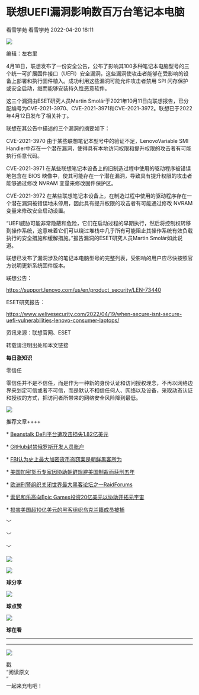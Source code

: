 #  联想UEFI漏洞影响数百万台笔记本电脑   
看雪学苑  看雪学苑   2022-04-20 18:11  
  
![](https://mmbiz.qpic.cn/sz_mmbiz_jpg/1UG7KPNHN8FU1VewsrAqFyYf4ibXXx7nK6M3Hib1PKuHHLib8EjmvibaPCyriaa4s7CdLBQC1cClGEmEAbPI97IXz7g/640?wx_fmt=jpeg "")  
  
编辑：左右里  
  
  
4月18日，联想发布了一份安全公告，公布了影响其100多种笔记本电脑型号的三个统一可扩展固件接口（UEFI）安全漏洞，这些漏洞使攻击者能够在受影响的设备上部署和执行固件植入。成功利用这些漏洞可能允许攻击者禁用 SPI 闪存保护或安全启动，继而能够安装持久性恶意软件。  
  
  
这三个漏洞由ESET研究人员Martin Smolár于2021年10月11日向联想报告，已分配编号为CVE-2021-3970、CVE-2021-3971和CVE-2021-3972。联想已于2022年4月12日发布了相关补丁。  
  
  
联想在其公告中描述的三个漏洞的摘要如下：  
  
CVE-2021-3970 由于某些联想笔记本型号中的验证不足，LenovoVariable SMI Handler中存在一个潜在漏洞，使得具有本地访问权限和提升权限的攻击者有可能执行任意代码。  
  
CVE-2021-3971 在某些联想笔记本设备上的旧制造过程中使用的驱动程序被错误地包含在 BIOS 映像中，使其可能存在一个潜在漏洞，导致具有提升权限的攻击者能够通过修改 NVRAM 变量来修改固件保护区。  
  
CVE-2021-3972 在某些联想笔记本设备上，在制造过程中使用的驱动程序存在一个潜在漏洞被错误地未停用，因此具有提升权限的攻击者有可能通过修改 NVRAM 变量来修改安全启动设置。  
  
  
“UEFI威胁可能非常隐蔽和危险，它们在启动过程的早期执行，然后将控制权转移到操作系统，这意味着它们可以绕过堆栈中几乎所有可能阻止其操作系统有效负载执行的安全措施和缓解措施。”报告漏洞的ESET研究人员Martin Smolár如此说道。  
  
  
联想已发布了漏洞涉及的笔记本电脑型号的完整列表，受影响的用户应尽快按照官方说明更新系统固件版本。  
  
  
联想公告：  
  
  
https://support.lenovo.com/us/en/product_security/LEN-73440  
  
ESET研究报告：  
  
https://www.welivesecurity.com/2022/04/19/when-secure-isnt-secure-uefi-vulnerabilities-lenovo-consumer-laptops/  
  
  
  
资讯来源：联想官网、ESET  
  
转载请注明出处和本文链接  
  
  
  
**每日涨知识**  
  
零信任  
  
零信任并不是不信任，而是作为一种新的身份认证和访问授权理念，不再以网络边界来划定可信或者不可信，而是默认不相信任何人、网络以及设备，采取动态认证和授权的方式，把访问者所带来的网络安全风险降到最低。  
  
![](https://mmbiz.qpic.cn/mmbiz_gif/b96CibCt70iaaJcib7FH02wTKvoHALAMw4fricE7hlQia8Mv9LbS3iceibFUeClFzhZpVU0A1sP0hd8HJPpNdnFv2Ok3w/640?wx_fmt=gif "")  
  
  
推荐文章++++  
  
* [Beanstalk DeFi平台遭攻击损失1.82亿美元](http://mp.weixin.qq.com/s?__biz=MjM5NTc2MDYxMw==&mid=2458438388&idx=3&sn=cf12f71f39cb6c809a3d93a6c0a8661d&chksm=b18ffa7e86f87368810388bd99a1fb2bf3dbbe366d8f007551e0a87f1289bac3e834dd17389c&scene=21#wechat_redirect)  
  
  
* [GitHub封禁俄罗斯开发人员账户](http://mp.weixin.qq.com/s?__biz=MjM5NTc2MDYxMw==&mid=2458438261&idx=2&sn=0c4ae140957a9ea126ce8516fb36c1cf&chksm=b18ffaff86f873e952f9e966e9e53529540728396c3c4f5decb3416ea81b3c68ecab013acef6&scene=21#wechat_redirect)  
  
  
* [FBI认为史上最大加密货币盗窃案是朝鲜黑客所为](http://mp.weixin.qq.com/s?__biz=MjM5NTc2MDYxMw==&mid=2458437941&idx=3&sn=5dba7075033d75dc5ac8d6efefe45212&chksm=b18ff9bf86f870a93dfd16fa360aec8be4c6f7fbac8b69b1022f8c4655b003e98e5f1a825e59&scene=21#wechat_redirect)  
  
  
* [美国加密货币专家因协助朝鲜规避美国制裁而获刑五年](http://mp.weixin.qq.com/s?__biz=MjM5NTc2MDYxMw==&mid=2458437828&idx=2&sn=2d2ee4a8b3923519bce7486eea71ae99&chksm=b18ff84e86f871589025709b53ca98dec1735a8f22dd9a52e31c87982c2ff336302f34057ddf&scene=21#wechat_redirect)  
  
  
* [欧洲刑警组织关闭世界最大黑客论坛之一RaidForums](http://mp.weixin.qq.com/s?__biz=MjM5NTc2MDYxMw==&mid=2458437802&idx=3&sn=799bb21f41b0823cfe4b13003bad3c1d&chksm=b18ff82086f871362acc72fc90c09f2622309629ebfc26921913f49834f1652caabe7ece49b2&scene=21#wechat_redirect)  
  
  
* [索尼和乐高向Epic Games投资20亿美元以协助开拓元宇宙](http://mp.weixin.qq.com/s?__biz=MjM5NTc2MDYxMw==&mid=2458437627&idx=2&sn=d9f326d4eeafa0ba4d7770bf5f8a6ec4&chksm=b18ff77186f87e672d0b1c2e1f2e0cb0e9ad298beed03df98c547eee1d6a655601d94941cb79&scene=21#wechat_redirect)  
  
  
* [损害美国超10亿美元的黑客组织乌克兰籍成员被捕](http://mp.weixin.qq.com/s?__biz=MjM5NTc2MDYxMw==&mid=2458437469&idx=2&sn=5b072342e53fc9607a53ba0c3d5bc0c7&chksm=b18ff7d786f87ec13b80f8dca8cf1571d7849343299c9514e6fa5b966799454208f6840b5ab2&scene=21#wechat_redirect)  
  
  
  
  
﹀  
  
﹀  
  
﹀  
  
  
  
![](https://mmbiz.qpic.cn/mmbiz_jpg/Uia4617poZXP96fGaMPXib13V1bJ52yHq9ycD9Zv3WhiaRb2rKV6wghrNa4VyFR2wibBVNfZt3M5IuUiauQGHvxhQrA/640?wx_fmt=jpeg "")  
  
  
  
![](https://mmbiz.qpic.cn/sz_mmbiz_gif/1UG7KPNHN8E9S6vNnUMRCOictT4PicNGMgHmsIkOvEno4oPVWrhwQCWNRTquZGs2ZLYic8IJTJBjxhWVoCa47V9Rw/640?wx_fmt=gif "")  
  
**球分享**  
  
![](https://mmbiz.qpic.cn/sz_mmbiz_gif/1UG7KPNHN8E9S6vNnUMRCOictT4PicNGMgHmsIkOvEno4oPVWrhwQCWNRTquZGs2ZLYic8IJTJBjxhWVoCa47V9Rw/640?wx_fmt=gif "")  
  
**球点赞**  
  
![](https://mmbiz.qpic.cn/sz_mmbiz_gif/1UG7KPNHN8E9S6vNnUMRCOictT4PicNGMgHmsIkOvEno4oPVWrhwQCWNRTquZGs2ZLYic8IJTJBjxhWVoCa47V9Rw/640?wx_fmt=gif "")  
  
**球在看**  
  
****  
****  
  
![](https://mmbiz.qpic.cn/mmbiz_gif/1UG7KPNHN8FxuBNT7e2ZEfQZgBuH2GkFjvK4tzErD5Q56kwaEL0N099icLfx1ZvVvqzcRG3oMtIXqUz5T9HYKicA/640?wx_fmt=gif "")  
  
戳  
“阅读原文  
”  
一起来充电吧！  
